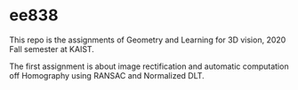 # ee838

This repo is the assignments of Geometry and Learning for 3D vision, 2020 Fall semester at KAIST.

The first assignment is about image rectification and automatic computation off Homography using RANSAC and Normalized DLT.
